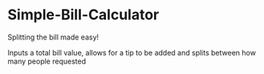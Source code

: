 # Simple-Bill-Calculator
Splitting the bill made easy! 

Inputs a total bill value, allows for a tip to be added and splits between how many people requested
